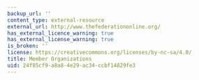 ```yaml
---
backup_url: ''
content_type: external-resource
external_url: http://www.thefederationonline.org/
has_external_licence_warning: true
has_external_license_warning: true
is_broken: ''
license: https://creativecommons.org/licenses/by-nc-sa/4.0/
title: Member Organizations
uid: 24f85cf9-a8a8-4e29-ac34-ccbf14829fe3
---
```

